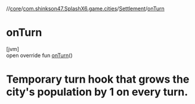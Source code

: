 //[core](../../../index.md)/[com.shinkson47.SplashX6.game.cities](../index.md)/[Settlement](index.md)/[onTurn](on-turn.md)

# onTurn

[jvm]\
open override fun [onTurn](on-turn.md)()

# Temporary turn hook that grows the city's population by 1 on every turn.
